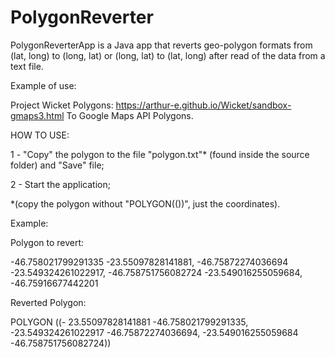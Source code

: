 # PolygonReverter

PolygonReverterApp is a Java app that reverts geo-polygon formats from (lat, long) to (long, lat) or (long, lat) to (lat, long) after read of the data from a text file.

Example of use:

Project Wicket Polygons: https://arthur-e.github.io/Wicket/sandbox-gmaps3.html To Google Maps API Polygons.

HOW TO USE:

1 - "Copy" the polygon to the file "polygon.txt"* (found inside the source folder) and "Save" file;

2 - Start the application;

*(copy the polygon without "POLYGON(())", just the coordinates).

Example:

Polygon to revert:

-46.758021799291335 -23.55097828141881, -46.75872274036694 -23.549324261022917, -46.758751756082724 -23.549016255059684, -46.75916677442201

Reverted Polygon:

POLYGON ((- 23.55097828141881 -46.758021799291335, -23.549324261022917 -46.75872274036694, -23.549016255059684 -46.758751756082724))
